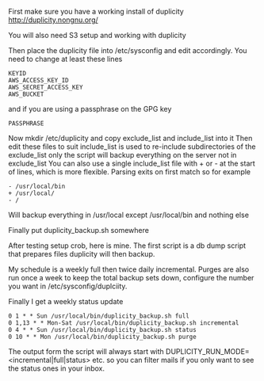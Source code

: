 First make sure you have a working install of duplicity
http://duplicity.nongnu.org/

You will also need S3 setup and working with duplicity

Then place the duplicity file into /etc/sysconfig and edit accordingly.
You need to change at least these lines

    KEYID
    AWS_ACCESS_KEY_ID
    AWS_SECRET_ACCESS_KEY
    AWS_BUCKET

and if you are using a passphrase on the GPG key 

    PASSPHRASE


Now mkdir /etc/duplicity and copy exclude_list and include_list into it
Then edit these files to suit
include_list is used to re-include subdirectories of the exclude_list only
the script will backup everything on the server not in exclude_list
You can also use a single include_list file with + or - at the start of lines, which is  more flexible.
Parsing exits on first match so for example

    - /usr/local/bin
    + /usr/local/
    - /

Will backup everything in /usr/local except /usr/local/bin and nothing else

Finally put duplicity_backup.sh somewhere

After testing setup crob, here is mine. The first script is a db dump script that prepares files duplicity will then backup.

My schedule is a weekly full then twice daily incremental. Purges are also run once a week to keep the total backup sets down, configure the number you want in /etc/sysconfig/duplciity.

Finally I get a weekly status update

    0 1 * * Sun /usr/local/bin/duplicity_backup.sh full
    0 1,13 * * Mon-Sat /usr/local/bin/duplicity_backup.sh incremental
    0 4 * * Sun /usr/local/bin/duplicity_backup.sh status
    0 10 * * Mon /usr/local/bin/duplicity_backup.sh purge

The output form the script will always start with
DUPLICITY_RUN_MODE=<incremental|full|status> etc. so you can filter mails if you only want to see the status ones in your inbox.
